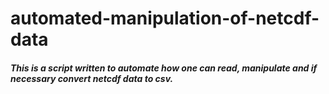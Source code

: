 # automated-manipulation-of-netcdf-data


##### This is a script written to automate how one can read, manipulate and if necessary convert netcdf data to csv.
